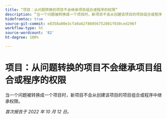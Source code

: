 ```yaml
---
title: “项目：从问题转换的项目不会继承项目组合或程序的权限”
description: “当一个问题被转换成一个项目时，新项目不会从创建该项目的项目组合或程序中继承权限。”
hidefromtoc: true
source-git-commit: e8358a00e3cfa9a62f86056752801f030ced296f
workflow-type: ht
source-wordcount: '82'
ht-degree: 100%

---
```



# 项目：从问题转换的项目不会继承项目组合或程序的权限

当一个问题被转换成一个项目时，新项目不会从创建该项目的项目组合或程序中继承权限。

_首次报告于 2022 年 10 月 12 日。_

